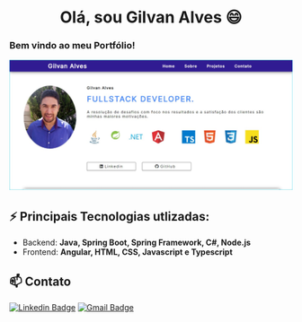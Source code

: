 <h1 align="center">
   Olá, sou Gilvan Alves 😄 
</h1>   

### **Bem vindo ao meu Portfólio!**   

![Capa do Portfólio ](img/capaPortfolio.jpg) 

## ⚡ Principais Tecnologias utlizadas:      

- Backend: **Java, Spring Boot, Spring Framework, C#, Node.js**
- Frontend: **Angular, HTML, CSS, Javascript e Typescript**   


## 📫 Contato   

[![Linkedin Badge](https://img.shields.io/badge/-Gilvan&#8208;Alves-blue?style=flat-square&logo=Linkedin&logoColor=white&link=https://www.linkedin.com/in/gilvan-alves-11ab061a0/)](https://www.linkedin.com/in/gilvan-alves-11ab061a0/)
[![Gmail Badge](https://img.shields.io/badge/-gilvan.office@gmail.com-c14438?style=flat-square&logo=Gmail&logoColor=white&link=mailto:gilvan.office@gmail.com)](mailto:gilvan.office@gmail.com)  




